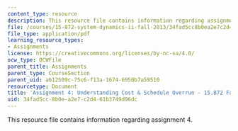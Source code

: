 ```yaml
---
content_type: resource
description: This resource file contains information regarding assignment 4.
file: /courses/15-872-system-dynamics-ii-fall-2013/34fad5cc8b0ea2e7c2d461b3749d96dc_MIT15_872F13_ass4.pdf
file_type: application/pdf
learning_resource_types:
- Assignments
license: https://creativecommons.org/licenses/by-nc-sa/4.0/
ocw_type: OCWFile
parent_title: Assignments
parent_type: CourseSection
parent_uid: a612509c-75c6-f13a-1674-6950b7a59510
resourcetype: Document
title: 'Assignment 4: Understanding Cost & Schedule Overrun - 15.872 Fall 2013'
uid: 34fad5cc-8b0e-a2e7-c2d4-61b3749d96dc
---
```

This resource file contains information regarding assignment 4.